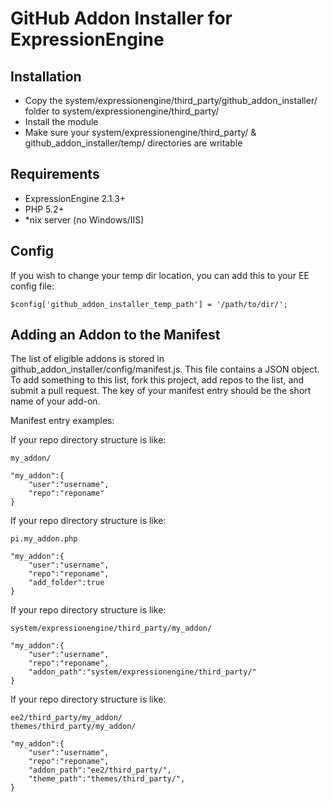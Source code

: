 # GitHub Addon Installer for ExpressionEngine #



## Installation

* Copy the system/expressionengine/third_party/github_addon_installer/ folder to system/expressionengine/third_party/
* Install the module
* Make sure your system/expressionengine/third_party/ & github_addon_installer/temp/ directories are writable

## Requirements

* ExpressionEngine 2.1.3+
* PHP 5.2+
* *nix server (no Windows/IIS)

## Config

If you wish to change your temp dir location, you can add this to your EE config file:

	$config['github_addon_installer_temp_path'] = '/path/to/dir/';

## Adding an Addon to the Manifest

The list of eligible addons is stored in github_addon_installer/config/manifest.js. This file contains a JSON object. To add something to this list, fork this project, add repos to the list, and submit a pull request. The key of your manifest entry should be the short name of your add-on.

Manifest entry examples:

If your repo directory structure is like:

	my_addon/

	"my_addon":{
		"user":"username",
		"repo":"reponame"
	}

If your repo directory structure is like:

	pi.my_addon.php

	"my_addon":{
		"user":"username",
		"repo":"reponame",
		"add_folder":true
	}

If your repo directory structure is like:

	system/expressionengine/third_party/my_addon/

	"my_addon":{
		"user":"username",
		"repo":"reponame",
		"addon_path":"system/expressionengine/third_party/"
	}

If your repo directory structure is like:

	ee2/third_party/my_addon/
	themes/third_party/my_addon/

	"my_addon":{
		"user":"username",
		"repo":"reponame",
		"addon_path":"ee2/third_party/",
		"theme_path":"themes/third_party/",
	}
